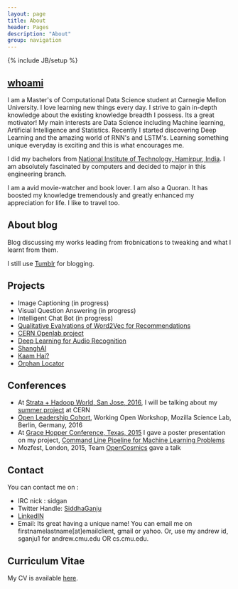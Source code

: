 ```yaml
---
layout: page
title: About
header: Pages
description: "About"
group: navigation
---
```

{% include JB/setup %}


## [whoami](http://about.me/siddha.ganju) 

I am a Master's of Computational Data Science student at Carnegie Mellon University. I love learning new things every day. I strive to gain in-depth knowledge about the existing knowledge breadth I possess. Its a great motivator! My main interests are Data Science including Machine learning, Artificial Intelligence and Statistics. Recently I started discovering Deep Learning and the amazing world of RNN's and LSTM's. Learning something unique everyday is exciting and this is what encourages me.

I did my bachelors from [National Institute of Technology, Hamirpur, India](http://www.nith.ac.in/). I am absolutely fascinated by computers and decided to major in this engineering branch.

I am a avid movie-watcher and book lover. I am also a Quoran. It has boosted my knowledge tremendously and greatly enhanced my appreciation for life. I like to travel too.

## About blog 

Blog discussing my works leading from frobnications to tweaking and what I learnt from them.

I still use [Tumblr](http://sidgan.tumblr.com/) for blogging.


## Projects

- Image Captioning (in progress)
- Visual Question Answering (in progress)
- Intelligent Chat Bot (in progress)
- [Qualitative Evalvations of Word2Vec for Recommendations](http://sidgan.me/technical/2015/12/15/Qualitative-Evaluvation-of-Word2Vec-for-Recommendations)
- [CERN Openlab project](http://sidgan.me/technical/hackathon/2015/08/17/Summer-Internship-CERN-I)
- [Deep Learning for Audio Recognition](http://sidgan.me/technical/2015/01/10/deep-learning-for-audio-recognition)
- [ShanghAI](http://sidgan.me/technical/2014/12/30/shanghai/)
- [Kaam Hai?](http://sidgan.me/conference/hackathon/2014/11/25/ghc)
- [Orphan Locator](http://sidgan.me/hackathon/2014/03/01/nyuad)

## Conferences

- At [Strata + Hadoop World, San Jose, 2016](http://conferences.oreilly.com/strata/hadoop-big-data-ca/public/schedule/speaker/225765), I will be talking about my [summer project](http://sidgan.me/technical/hackathon/2015/08/17/Summer-Internship-CERN-I/) at CERN
- [Open Leadership Cohort](https://www.mozillascience.org/wow-introducing-working-open-workshops-and-the-open-leaders-cohort), Working Open Workshop, Mozilla Science Lab, Berlin, Germany, 2016
- At [Grace Hopper Conference, Texas, 2015](http://sidgan.me/technical/hackathon/2015/10/19/ghc-texas/) I gave a poster presentation on my project, [Command Line Pipeline for Machine Learning Problems](http://sidgan.me/technical/hackathon/2015/10/19/ghc-texas/)
- Mozfest, London, 2015, Team [OpenCosmics](http://sidgan.me/technical/hackathon/2015/08/25/CERN-Webfest/) gave a talk


## Contact

You can contact me on :

- IRC nick : sidgan 
- Twitter Handle: [SiddhaGanju](http://www.twitter.com/SiddhaGanju) 
- [LinkedIN](https://www.linkedin.com/pub/sidgan)
- Email: Its great having a unique name! You can email me on firstnamelastname[at]emailclient, gmail or yahoo. Or, use my andrew id, sganju1 for andrew.cmu.edu OR cs.cmu.edu.

## Curriculum Vitae

My CV is available [here](http://sidgan.me/images/SiddhaGanju-CV.pdf).
